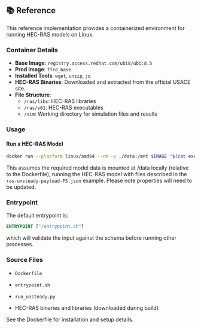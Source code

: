## 📚 Reference

This reference implementation provides a containerized environment for running HEC-RAS models on Linux.

### Container Details

- **Base Image**: `registry.access.redhat.com/ubi8/ubi:8.5`
- **Prod Image**: `ffrd_base`
- **Installed Tools**: `wget`, `unzip`, `jq`
- **HEC-RAS Binaries**: Downloaded and extracted from the official USACE site.
- **File Structure**:
  - `/ras/libs`: HEC-RAS libraries
  - `/ras/v61`: HEC-RAS executables
  - `/sim`: Working directory for simulation files and results

### Usage

#### Run a HEC-RAS Model

```bash
docker run --platform linux/amd64 --rm -v ./data:/mnt $IMAGE "$(cat examples/ras-unsteady-payload-FS.json)"
```

This assumes the required model data is mounted at /data locally (relative to the Dockerfile), running the HEC-RAS model with files described in the `ras-unsteady-payload-FS.json` example. Please note properties will need to be updated.

### Entrypoint

The default entrypoint is:

```dockerfile
ENTRYPOINT ["/entrypoint.sh"]
```

which will validate the input against the schema before running other processes.

### Source Files

- `Dockerfile`
- `entrypoint.sh`
- `run_unsteady.py`

- HEC-RAS binaries and libraries (downloaded during build)

See the Dockerfile for installation and setup details.
